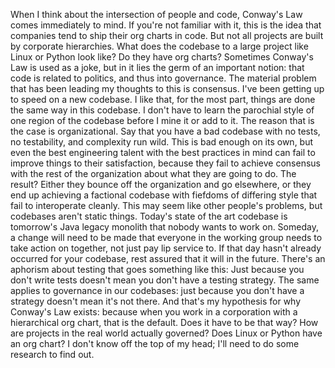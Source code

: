 When I think about the intersection of people and code, Conway's Law comes immediately to mind. If you're not familiar with it, this is the idea that companies tend to ship their org charts in code.
But not all projects are built by corporate hierarchies. What does the codebase to a large project like Linux or Python look like? Do they have org charts?
Sometimes Conway's Law is used as a joke, but in it lies the germ of an important notion: that code is related to politics, and thus into governance.
The material problem that has been leading my thoughts to this is consensus. I've been getting up to speed on a new codebase. I like that, for the most part, things are done the same way in this codebase. I don't have to learn the parochial style of one region of the codebase before I mine it or add to it.
The reason that is the case is organizational. Say that you have a bad codebase with no tests, no testability, and complexity run wild. This is bad enough on its own, but even the best engineering talent with the best practices in mind can fail to improve things to their satisfaction, because they fail to achieve consensus with the rest of the organization about what they are going to do. The result? Either they bounce off the organization and go elsewhere, or they end up achieving a factional codebase with fiefdoms of differing style that fail to interoperate cleanly.
This may seem like other people's problems, but codebases aren't static things. Today's state of the art codebase is tomorrow's Java legacy monolith that nobody wants to work on. Someday, a change will need to be made that everyone in the working group needs to take action on together, not just pay lip service to. If that day hasn't already occurred for your codebase, rest assured that it will in the future.
There's an aphorism about testing that goes something like this: Just because you don't write tests doesn't mean you don't have a testing strategy. The same applies to governance in our codebases: just because you don't have a strategy doesn't mean it's not there.
And that's my hypothesis for why Conway's Law exists: because when you work in a corporation with a hierarchical org chart, that is the default. Does it have to be that way? How are projects in the real world actually governed? Does Linux or Python have an org chart? I don't know off the top of my head; I'll need to do some research to find out.
